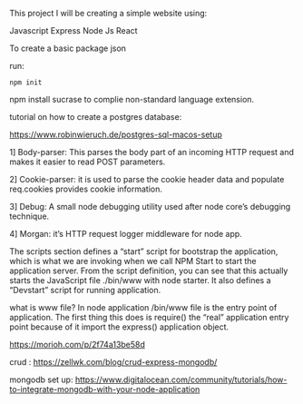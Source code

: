 This project I will be creating a simple website using:

Javascript
Express
Node Js
React

To create a basic package json

run:

    npm init
    
npm install sucrase to complie non-standard language extension.


tutorial on how to create a postgres database:

https://www.robinwieruch.de/postgres-sql-macos-setup

1] Body-parser: This parses the body part of an incoming HTTP request and makes it easier to read POST parameters.

2] Cookie-parser: it is used to parse the cookie header data and populate req.cookies provides cookie information.

3] Debug: A small node debugging utility used after node core’s debugging technique.

4] Morgan: it’s HTTP request logger middleware for node app.

The scripts section defines a “start” script for bootstrap the application, which is what we are invoking when we call NPM Start to start the application server. From the script definition, you can see that this actually starts the JavaScript file ./bin/www with node starter. It also defines a “Devstart” script for running application.

what is www file?
In node application /bin/www file is the entry point of application. The first thing this does is require() the “real” application entry point because of it import the express() application object.

https://morioh.com/p/2f74a13be58d

crud : https://zellwk.com/blog/crud-express-mongodb/


mongodb set up: https://www.digitalocean.com/community/tutorials/how-to-integrate-mongodb-with-your-node-application